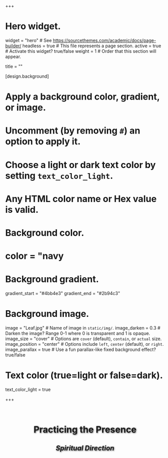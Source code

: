 +++
# Hero widget.
widget = "hero"  # See https://sourcethemes.com/academic/docs/page-builder/
headless = true  # This file represents a page section.
active = true  # Activate this widget? true/false
weight = 1  # Order that this section will appear.

title = ""


[design.background]
  # Apply a background color, gradient, or image.
  #   Uncomment (by removing `#`) an option to apply it.
  #   Choose a light or dark text color by setting `text_color_light`.
  #   Any HTML color name or Hex value is valid.

  # Background color.
  # color = "navy
  
  # Background gradient.
  gradient_start = "#4bb4e3"
  gradient_end = "#2b94c3"
  
  # Background image.
 image = "Leaf.jpg"  # Name of image in `static/img/`.
 image_darken = 0.3  # Darken the image? Range 0-1 where 0 is transparent and 1 is opaque.
image_size = "cover"  #  Options are `cover` (default), `contain`, or `actual` size.
image_position = "center"  # Options include `left`, `center` (default), or `right`.
image_parallax = true  # Use a fun parallax-like fixed background effect? true/false
  
  # Text color (true=light or false=dark).
  text_color_light = true

+++

<div 
style="
   width: 100%;
   min-height: 400px;
   align: center; 
   border: 1px solid red
   color: #fff;
   text-shadow: 1px 1px 4px rgba(0,0,0,.7);
">
<center> 
<!-- <h2> Brice Eichlersmith, M.Div.  </h2> --> 
<br> 
<h1>  Practicing the Presence </h1> 
<h2> <i> Spiritual Direction </i>  </h2> 
</center> 
</div> 


